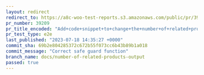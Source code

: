 ```yaml
---
layout: redirect
redirect_to: https://a8c-woo-test-reports.s3.amazonaws.com/public/pr/39209/e2e/index.html
pr_number: 39209
pr_title_encoded: "Add+code+snippet+to+change+the+number+of+related+products+output"
pr_test_type: e2e
last_published: "2023-07-18 14:35:27 +0000"
commit_sha: 69b2e804285372c672b55f073cc6b43b89b1a018
commit_message: "Correct safe guard function"
branch_name: docs/number-of-related-products-output
passed: true
---
```

